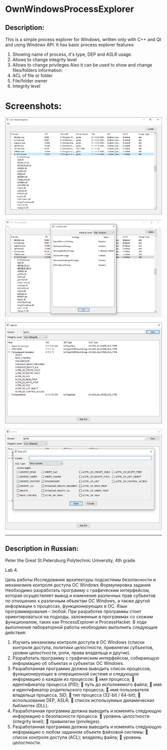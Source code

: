 # OwnWindowsProcessExplorer
## Description:
This is a simple process explorer for Windows, written only with C++ and Qt and using Windows API.
It has basic process explorer features:
1. Showing name of process, it's type, DEP and ASLR usage.
2. Allows to change integrity level
3. Allows to change privileges
Also it can be used to show and change files/folders information:
1. ACL of file or folder
2. File/folder owner
3. Integrity level

# Screenshots:
![alt text](screens/main_window.png "Main window of process explorer")

![alt text](screens/security_dialog.png "Dialog for changing process properties")

![alt text](screens/file_dialog.png "File/Folder dialog")

![alt text](screens/file_edit_dialog.png "File/Folder edditing dialog")

---

## Description in Russian:
Peter the Great St.Petersburg Polytechnic University, 4th grade.

Lab 4.

Цель работы
Исследование архитектуры подсистемы безопасности и механизмов контроля доступа ОС Windows
Формулировка задания
Необходимо разработать программу с графическим интерфейсом, которая осуществляет вывод и изменение различных прав субъектов по отношению к различным объектам ОС Windows, а также другой информации о процессах, функционирующих в ОС. Язык программирования – любой. При разработке программы стоит ориентироваться на подходы, заложенные в программах со схожим функционалом, таких как ProcessExplorer и ProcessHacker.
В ходе выполнения лабораторной работы необходимо выполнить следующие действия:
1.	Изучить механизмы контроля доступа в ОС Windows (списки контроля доступа, политики целостности, привилегии субъектов, уровни целостности, роли, права владельца и другие).
2.	Разработать программу с графическим интерфейсом, собирающую информацию об объектах и субъектах ОС Windows.
3.	Разработанная программа должна выводить список процессов, функционирующих в операционной системе и следующую  информацию о каждом из процессов:
	имя процесса;
	идентификатор процесса (PID);
	путь до исполняемого файла;
	имя и идентификатор родительского процесса;
	имя пользователя владельца процесса, SID;
	тип процесса (32-bit / 64-bit);
	использование DEP, ASLR;
	список используемых динамических библиотек (DLL).
4.	Разработанная программа должна выводить и изменять следующую информацию о безопасности процесса:
	уровень целостности (integrity level);
	привилегии (privileges).
5.	Разработанная программа должна выводить и изменять следующую информацию о любом заданном объекте файловой системы:
	список контроля доступа (ACL); 
   владелец файла;
	уровень целостности.

